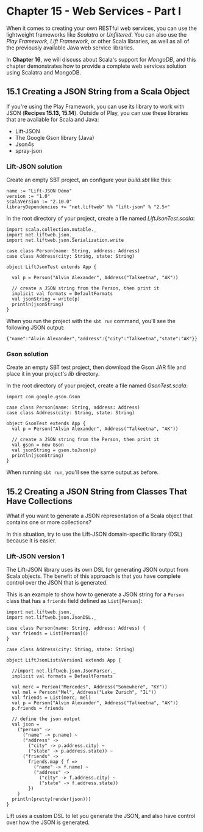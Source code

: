 # Chapter 15 - Web Services - Part I

When it comes to creating your own RESTful web services, you can use the lightweight frameworks like *Scalatra* or *Unfiltered*. You can also use the *Play Framework*, *Lift Framework*, or other Scala libraries, as well as all of the previously available Java web service libraries.

In **Chapter 16**, we will discuss about Scala's support for *MongoDB*, and this chapter demonstrates how to provide a complete web services solution using Scalatra and MongoDB.

## 15.1 Creating a JSON String from a Scala Object
If you're using the Play Framework, you can use its library to work with JSON (**Recipes 15.13, 15.14**). Outside of Play, you can use these libraries that are available for Scala and Java:
- Lift-JSON
- The Google Gson library (Java)
- Json4s
- spray-json

### Lift-JSON solution
Create an empty SBT project, an configure your *build.sbt* like this:
```
name := "Lift-JSON Demo"
version := "1.0"
scalaVersion := "2.10.0"
libraryDependencies += "net.liftweb" %% "lift-json" % "2.5+"
```
In the root directory of your project, create a file named *LiftJsonTest.scala*:
```
import scala.collection.mutable._
import net.liftweb.json._
import net.liftweb.json.Serialization.write

case class Person(name: String, address: Address)
case class Address(city: String, state: String)

object LiftJsonTest extends App {

  val p = Person("Alvin Alexander", Address("Talkeetna", "AK"))

  // create a JSON string from the Person, then print it
  implicit val formats = DefaultFormats
  val jsonString = write(p)
  println(jsonString)
}
```
When you run the project with the `sbt run` command, you'll see the following JSON output:
```
{"name":"Alvin Alexander","address":{"city":"Talkeetna","state":"AK"}}
```

### Gson solution
Create an empty SBT test project, then download the Gson JAR file and place it in your project's *lib* directory.

In the root directory of your project, create a file named *GsonTest.scala*:
```
import com.google.gson.Gson

case class Person(name: String, address: Address)
case class Address(city: String, state: String)

object GsonTest extends App {
  val p = Person("Alvin Alexander", Address("Talkeetna", "AK"))

  // create a JSON string from the Person, then print it
  val gson = new Gson
  val jsonString = gson.toJson(p)
  println(jsonString)
}
```
When running `sbt run`, you'll see the same output as before.

## 15.2 Creating a JSON String from Classes That Have Collections
What if you want to generate a JSON representation of a Scala object that contains one or more collections?

In this situation, try to use the Lift-JSON domain-specific library (DSL) because it is easier.

### Lift-JSON version 1
The Lift-JSON library uses its own DSL for generating JSON output from Scala objects. The benefit of this approach is that you have complete control over the JSON that is generated.

This is an example to show how to generate a JSON string for a `Person` class that has a `friends` field defined as `List[Person]`:
```
import net.liftweb.json._
import net.liftweb.json.JsonDSL._

case class Person(name: String, address: Address) {
  var friends = List[Person]()
}

case class Address(city: String, state: String)

object LiftJsonListsVersion1 extends App {

  //import net.liftweb.json.JsonParser._
  implicit val formats = DefaultFormats

  val merc = Person("Mercedes", Address("Somewhere", "KY"))
  val mel = Person("Mel", Address("Lake Zurich", "IL"))
  val friends = List(merc, mel)
  val p = Person("Alvin Alexander", Address("Talkeetna", "AK"))
  p.friends = friends

  // define the json output
  val json =
    ("person" ->
      ("name" -> p.name) ~
      ("address" ->
        ("city" -> p.address.city) ~
        ("state" -> p.address.state)) ~
      ("friends" ->
        friends.map { f =>
          ("name" -> f.name) ~
          ("address" ->
            ("city" -> f.address.city) ~
            ("state" -> f.address.state))
        })
    )
  println(pretty(render(json)))
}
```
Lift uses a custom DSL to let you generate the JSON, and also have control over how the JSON is generated. 
